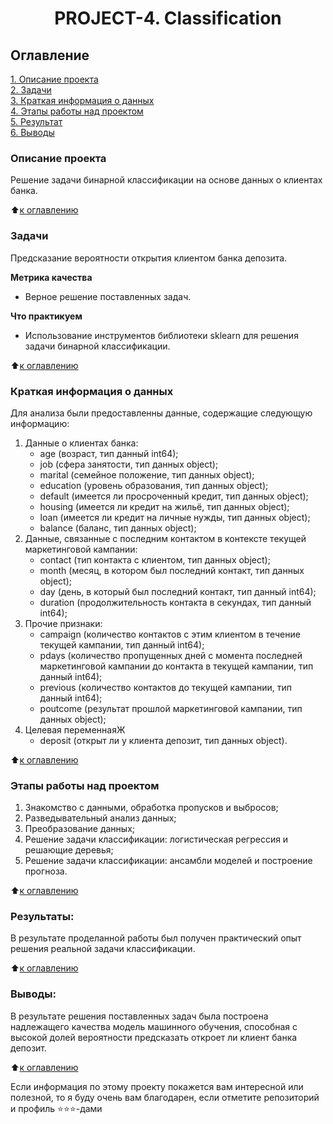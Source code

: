 # <center> PROJECT-4. Classification

## Оглавление  
[1. Описание проекта](https://github.com/mrfluffypaws/PROJECT-4.-Classification/blob/main/README.md#Описание-проекта)  
[2. Задачи](https://github.com/mrfluffypaws/PROJECT-4.-Classification/blob/main/README.md#Задачи)  
[3. Краткая информация о данных](https://github.com/mrfluffypaws/PROJECT-4.-Classification/blob/main/README.md#Краткая-информация-о-данных)  
[4. Этапы работы над проектом](https://github.com/mrfluffypaws/PROJECT-4.-Classification/blob/main/README.md#Этапы-работы-над-проектом)  
[5. Результат](https://github.com/mrfluffypaws/PROJECT-4.-Classification/blob/main/README.md#Результаты)    
[6. Выводы](https://github.com/mrfluffypaws/PROJECT-4.-Classification/blob/main/README.md#Выводы) 

### Описание проекта    
Решение задачи бинарной классификации на основе данных о клиентах банка. 

:arrow_up:[к оглавлению](https://github.com/mrfluffypaws/PROJECT-4.-Classification/blob/main/README.md#Оглавление)


### Задачи    
Предсказание вероятности открытия клиентом банка депозита.
  

**Метрика качества**     
* Верное решение поставленных задач.


**Что практикуем**     
* Использование инструментов библиотеки sklearn для решения задачи бинарной классификации.

:arrow_up:[к оглавлению](https://github.com/mrfluffypaws/PROJECT-4.-Classification/blob/main/README.md#Оглавление)


### Краткая информация о данных
Для анализа были предоставленны данные, содержащие следующую информацию:
1. Данные о клиентах банка:
    - age (возраст, тип данный int64);
    - job (сфера занятости, тип данных object);
    - marital (семейное положение, тип данных object);
    - education (уровень образования, тип данных object);
    - default (имеется ли просроченный кредит, тип данных object);
    - housing (имеется ли кредит на жильё, тип данных object);
    - loan (имеется ли кредит на личные нужды, тип данных object);
    - balance (баланс, тип данных object);
2. Данные, связанные с последним контактом в контексте текущей маркетинговой кампании:
    - contact (тип контакта с клиентом, тип данных object);
    - month (месяц, в котором был последний контакт, тип данных object);
    - day (день, в который был последний контакт, тип данный int64);
    - duration (продолжительность контакта в секундах, тип данный int64);
3. Прочие признаки:
    - campaign (количество контактов с этим клиентом в течение текущей кампании, тип данный int64);
    - pdays (количество пропущенных дней с момента последней маркетинговой кампании до контакта в текущей кампании, тип данный int64);
    - previous (количество контактов до текущей кампании, тип данный int64);
    - poutcome (результат прошлой маркетинговой кампании, тип данных object);        
4. Целевая переменнаяЖ
    - deposit (открыт ли у клиента депозит, тип данных object). 
  
:arrow_up:[к оглавлению](https://github.com/mrfluffypaws/PROJECT-4.-Classification/blob/main/README.md#Оглавление)


### Этапы работы над проектом  
1. Знакомство с данными, обработка пропусков и выбросов;
2. Разведывательный анализ данных;
3. Преобразование данных;
4. Решение задачи классификации: логистическая регрессия и решающие деревья;
5. Решение задачи классификации: ансамбли моделей и построение прогноза.


:arrow_up:[к оглавлению](https://github.com/mrfluffypaws/PROJECT-4.-Classification/blob/main/README.md#Оглавление)


### Результаты:  
В результате проделанной работы был получен практический опыт решения реальной задачи классификации.

:arrow_up:[к оглавлению](https://github.com/mrfluffypaws/PROJECT-4.-Classification/blob/main/README.md#Оглавление)


### Выводы:  
В результате решения поставленных задач была построена надлежащего качества модель машинного обучения, способная с высокой долей вероятности предсказать откроет ли клиент банка депозит.      


:arrow_up:[к оглавлению](https://github.com/mrfluffypaws/PROJECT-4.-Classification/blob/main/README.md#Оглавление)


Если информация по этому проекту покажется вам интересной или полезной, то я буду очень вам благодарен, если отметите репозиторий и профиль ⭐️⭐️⭐️-дами

